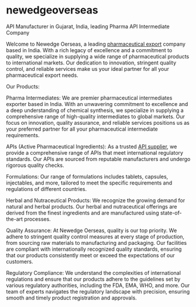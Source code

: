 # newedgeoverseas
API Manufacturer in Gujarat, India, leading Pharma API Intermediate Company

Welcome to Newedge Oerseas, a leading [pharmaceutical export](https://newedgeoverseas.com/) company based in India. With a rich legacy of excellence and a commitment to quality, we specialize in supplying a wide range of pharmaceutical products to international markets. Our dedication to innovation, stringent quality control, and reliable services make us your ideal partner for all your pharmaceutical export needs.

Our Products:

Pharma Intermediates: We are premier pharmaceutical intermediates exporter based in India. With an unwavering commitment to excellence and a deep understanding of chemical synthesis, we specialize in supplying a comprehensive range of high-quality intermediates to global markets. Our focus on innovation, quality assurance, and reliable services positions us as your preferred partner for all your pharmaceutical intermediate requirements.

APIs (Active Pharmaceutical Ingredients): As a trusted [API supplier](https://newedgeoverseas.com/pharma-intermediates/), we provide a comprehensive range of APIs that meet international regulatory standards. Our APIs are sourced from reputable manufacturers and undergo rigorous quality checks.

Formulations: Our range of formulations includes tablets, capsules, injectables, and more, tailored to meet the specific requirements and regulations of different countries.

Herbal and Nutraceutical Products: We recognize the growing demand for natural and herbal products. Our herbal and nutraceutical offerings are derived from the finest ingredients and are manufactured using state-of-the-art processes.

Quality Assurance:
At Newedge Oerseas, quality is our top priority. We adhere to stringent quality control measures at every stage of production, from sourcing raw materials to manufacturing and packaging. Our facilities are compliant with internationally recognized quality standards, ensuring that our products consistently meet or exceed the expectations of our customers.

Regulatory Compliance:
We understand the complexities of international regulations and ensure that our products adhere to the guidelines set by various regulatory authorities, including the FDA, EMA, WHO, and more. Our team of experts navigates the regulatory landscape with precision, ensuring smooth and timely product registration and approvals.
